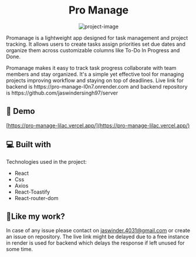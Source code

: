 <h1 align="center" id="title">Pro Manage</h1>

<p align="center"><img src="https://socialify.git.ci/jaswindersingh97/client/image?font=Source%20Code%20Pro&amp;language=1&amp;name=1&amp;owner=1&amp;pattern=Charlie%20Brown&amp;stargazers=1&amp;theme=Dark" alt="project-image"></p>

<p id="description">Promanage is a lightweight app designed for task management and project tracking. It allows users to create tasks assign priorities set due dates and organize them across customizable columns like To-Do In Progress and Done.</p>
<p>Promanage makes it easy to track task progress collaborate with team members and stay organized. It's a simple yet effective tool for managing projects improving workflow and staying on top of deadlines. Live link for backend is <a>https://pro-manage-l0n7.onrender.com</a> and backend repository is <a>https://github.com/jaswindersingh97/server </a> </p>

<h2>🚀 Demo</h2>

[https://pro-manage-lilac.vercel.app/](https://pro-manage-lilac.vercel.app/)

  
  
<h2>💻 Built with</h2>

Technologies used in the project:

*   React
*   Css
*   Axios
*   React-Toastify
*   React-router-dom

<h2>💖Like my work?</h2>

In case of any issue please contact on jaswinder.4031@gmail.com or create an issue on repository. The live link might be delayed due to a free instance in render is used for backend which delays the response if left unused for some time.
